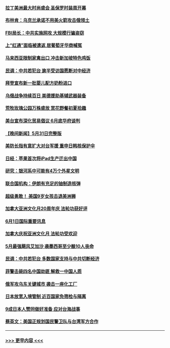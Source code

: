 #### [拉丁美洲最大时尚盛会 圣保罗时装周开幕](../pages/prog202/a103444486.md?t=06020901) 
#### [布林肯：乌克兰承诺不用美火箭攻击俄领土](../pages/prog202/a103444313.md?t=06020901) 
#### [FBI局长：中共实施网攻 大规模行骗盗窃](../pages/prog202/a103444393.md?t=06020901) 
#### [上“红通”面临被遣返 居葡萄牙华商喊冤](../pages/prog202/a103444330.md?t=06020901) 
#### [马来西亚限制家禽出口 冲击新加坡特色鸡饭](../pages/prog202/a103444244.md?t=06020901) 
#### [民调：中共若犯台 逾半受访国愿断对中经济](../pages/prog202/a103444240.md?t=06020901) 
#### [拜登宣布新一批婴儿配方奶粉进口](../pages/prog202/a103444175.md?t=06020901) 
#### [乌俄战争持续百日 美德援助基辅武器装备](../pages/prog202/a103444241.md?t=06020901) 
#### [荒牧玫瑰公园万株盛放 赏花野餐初夏拾趣](../pages/prog202/a103444248.md?t=06020901) 
#### [美台宣布深化贸易倡议 6月底华府谈判](../pages/prog202/a103444116.md?t=06020901) 
#### [【晚间新闻】5月31日完整版](../pages/prog202/a103443598.md?t=06020901) 
#### [美防长指有意扩大对台军援 重申日韩核保护伞](../pages/prog202/a103444072.md?t=06020901) 
#### [日经：苹果首次将iPad生产迁出中国](../pages/prog202/a103444044.md?t=06020901) 
#### [研究：银河系中可能有4万个外星文明](../pages/prog202/a103443892.md?t=06020901) 
#### [联合国机构：伊朗有充足的铀制造核弹](../pages/prog202/a103443909.md?t=06020901) 
#### [超级勇敢！ 美国9岁女孩击退美洲狮](../pages/prog202/a103443900.md?t=06020901) 
#### [加拿大亚洲文化月20周年庆 法轮功获好评](../pages/prog202/a103443870.md?t=06020901) 
#### [6月1日国际重要讯息](../pages/prog202/a103443861.md?t=06020901) 
#### [加拿大庆祝亚洲文化月 法轮功受欢迎](../pages/prog202/a103443127.md?t=06020901) 
#### [5月最强飓风艾加沙 袭墨西哥至少酿10人丧命](../pages/prog202/a103443829.md?t=06020901) 
#### [民调：中共若犯台 多数国家支持与中共切断经济](../pages/prog202/a103443805.md?t=06020901) 
#### [菲警击毙四名中国劫匪 解救一中国人质](../pages/prog202/a103443783.md?t=06020901) 
#### [俄军攻乌东关键城市 袭击一座化工厂](../pages/prog202/a103443761.md?t=06020901) 
#### [日本放宽入境管制 近百国家免筛检与隔离](../pages/prog202/a103443636.md?t=06020901) 
#### [9成日本人赞同做好准备 应对台海战事](../pages/prog202/a103443635.md?t=06020901) 
#### [蔡英文：美国正规划国民警卫队与台湾军方合作](../pages/prog202/a103443545.md?t=06020901) 

----
#### [ >>> 更早内容 <<< ](../indexes/prog202-earlier.md)
